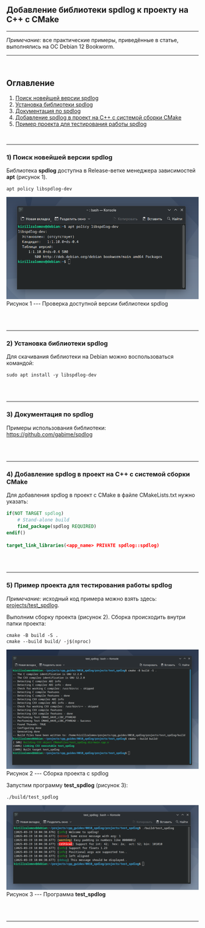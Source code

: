 ## Добавление библиотеки spdlog к проекту на C++ с CMake  

---  

_Примечание:_ все практические примеры, приведённые в статье, выполнялись на ОС Debian 12 Bookworm.  

---  

<br>  

## Оглавление

1. [Поиск новейшей версии spdlog](#сhapter_1)
2. [Установка библиотеки spdlog](#сhapter_2)
3. [Документация по spdlog](#сhapter_3)
4. [Добавление spdlog в проект на C++ с системой сборки CMake](#сhapter_4)
5. [Пример проекта для тестирования работы spdlog](#сhapter_5)
<br>  

---

<a name="сhapter_1"></a>
### 1) Поиск новейшей версии spdlog  

Библиотека __spdlog__ доступна в Release-ветке менеджера зависимостей __apt__ (рисунок 1).  

```console
apt policy libspdlog-dev
```

![Проверка доступной версии библиотеки spdlog](images/1.png)  
Рисунок 1 --- Проверка доступной версии библиотеки spdlog  

<br>  
<br>  

---

<a name="сhapter_2"></a>
### 2) Установка библиотеки spdlog  

Для скачивания библиотеки на Debian можно воспользоваться командой:  

```console
sudo apt install -y libspdlog-dev
```

<br>  
<br>  

---

<a name="сhapter_3"></a>
### 3) Документация по spdlog  

Примеры использования библиотеки:  
https://github.com/gabime/spdlog  

<br>  
<br>  

---

<a name="сhapter_4"></a>
### 4) Добавление spdlog в проект на C++ с системой сборки CMake  

Для добавления spdlog в проект с CMake в файле CMakeLists.txt нужно указать:  

```cmake
if(NOT TARGET spdlog)
    # Stand-alone build
    find_package(spdlog REQUIRED)
endif()

target_link_libraries(<app_name> PRIVATE spdlog::spdlog)
```

<br>  
<br>  

---

<a name="сhapter_5"></a>
### 5) Пример проекта для тестирования работы spdlog  

_Примечание:_ исходный код примера можно взять здесь:  
[projects/test_spdlog](projects/test_spdlog).  

Выполним сборку проекта (рисунок 2). Сборка происходить внутри папки проекта:  

```console
cmake -B build -S .
cmake --build build/ -j$(nproc)
```

![Сборка проекта с spdlog](images/2.png)  
Рисунок 2 --- Сборка проекта с spdlog  

Запустим программу __test_spdlog__ (рисунок 3):  

```console
./build/test_spdlog
```

![Программа __test_spdlog__](images/3.png)  
Рисунок 3 --- Программа __test_spdlog__  

<br>  
<br>  

---

